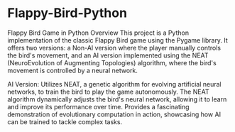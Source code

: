 # Flappy-Bird-Python
Flappy Bird Game in Python
Overview
This project is a Python implementation of the classic Flappy Bird game using the Pygame library. It offers two versions: a Non-AI version where the player manually controls the bird's movement, and an AI version implemented using the NEAT (NeuroEvolution of Augmenting Topologies) algorithm, where the bird's movement is controlled by a neural network.

AI Version:
Utilizes NEAT, a genetic algorithm for evolving artificial neural networks, to train the bird to play the game autonomously.
The NEAT algorithm dynamically adjusts the bird's neural network, allowing it to learn and improve its performance over time.
Provides a fascinating demonstration of evolutionary computation in action, showcasing how AI can be trained to tackle complex tasks.
